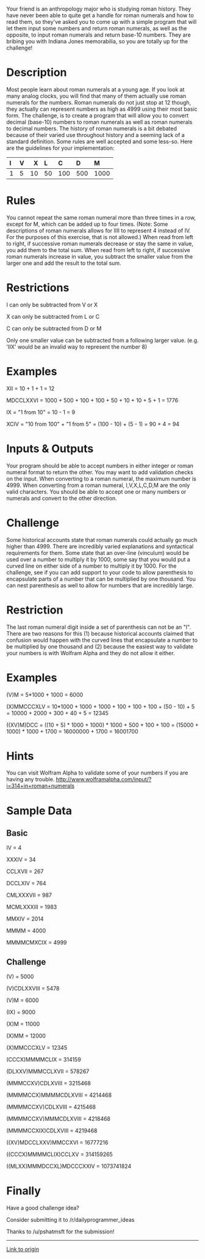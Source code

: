 Your friend is an anthropology major who is studying roman history. They have never been able to quite get a handle for roman numerals and how to read them, so they've asked you to come up with a simple program that will let them input some numbers and return roman numerals, as well as the opposite, to input roman numerals and return base-10 numbers. They are bribing you with Indiana Jones memorabilia, so you are totally up for the challenge!

# Description


Most people learn about roman numerals at a young age. If you look at many analog clocks, you will find that many of them actually use roman numerals for the numbers. Roman numerals do not just stop at 12 though, they actually can represent numbers as high as 4999 using their most basic form.
The challenge, is to create a program that will allow you to convert decimal (base-10) numbers to roman numerals as well as roman numerals to decimal numbers. The history of roman numerals is a bit debated because of their varied use throughout history and a seeming lack of a standard definition. Some rules are well accepted and some less-so. Here are the guidelines for your implementation:



| I   | V   | X    | L   | C      | D     | M |
|:---|:---|----:|:---|:------|:----|:---|
| 1 | 5     | 10  | 50  | 100  |500   |1000    
   


# Rules

You cannot repeat the same roman numeral more than three times in a row, except for M, which can be added up to four times. (Note: Some descriptions of roman numerals allows for IIII to represent 4 instead of IV. For the purposes of this exercise, that is not allowed.)
When read from left to right, if successive roman numerals decrease or stay the same in value, you add them to the total sum.
When read from left to right, if successive roman numerals increase in value, you subtract the smaller value from the larger one and add the result to the total sum.

# Restrictions

I can only be subtracted from V or X

X can only be subtracted from L or C

C can only be subtracted from D or M

Only one smaller value can be subtracted from a following larger value. (e.g. 'IIX' would be an invalid way to represent the number 8)

# Examples

XII = 10 + 1 + 1 = 12

MDCCLXXVI = 1000 + 500 + 100 + 100 + 50 + 10 + 10 + 5 + 1 = 1776

IX = "1 from 10" = 10 - 1 = 9

XCIV = "10 from 100" + "1 from 5" = (100 - 10) + (5 - 1) = 90 + 4 = 94

# Inputs & Outputs

Your program should be able to accept numbers in either integer or roman numeral format to return the other. You may want to add validation checks on the input.
When converting to a roman numeral, the maximum number is 4999.
When converting from a roman numeral, I,V,X,L,C,D,M are the only valid characters.
You should be able to accept one or many numbers or numerals and convert to the other direction.

# Challenge

Some historical accounts state that roman numerals could actually go much higher than 4999. There are incredibly varied explanations and syntactical requirements for them. Some state that an over-line (vinculum) would be used over a number to multiply it by 1000, some say that you would put a curved line on either side of a number to multiply it by 1000.
For the challenge, see if you can add support to your code to allow parenthesis to encapsulate parts of a number that can be multiplied by one thousand. You can nest parenthesis as well to allow for numbers that are incredibly large.

# Restriction

The last roman numeral digit inside a set of parenthesis can not be an "I". There are two reasons for this (1) because historical accounts claimed that confusion would happen with the curved lines that encapsulate a number to be multiplied by one thousand and (2) because the easiest way to validate your numbers is with Wolfram Alpha and they do not allow it either.

# Examples

(V)M = 5*1000 + 1000 = 6000

(X)MMCCCXLV = 10*1000 + 1000 + 1000 + 100 + 100 + 100 + (50 - 10) + 5 = 10000 + 2000 + 300 + 40 + 5 = 12345

((XV)M)DCC = ((10 + 5) * 1000 + 1000) * 1000 + 500 + 100 + 100 = (15000 + 1000) * 1000 + 1700 = 16000000 + 1700 = 16001700

# Hints

You can visit Wolfram Alpha to validate some of your numbers if you are having any trouble.
http://www.wolframalpha.com/input/?i=314+in+roman+numerals

# Sample Data
## Basic
IV = 4


XXXIV = 34


CCLXVII = 267


DCCLXIV = 764


CMLXXXVII = 987


MCMLXXXIII = 1983


MMXIV = 2014


MMMM = 4000


MMMMCMXCIX = 4999


## Challenge
(V) = 5000


(V)CDLXXVIII = 5478


(V)M = 6000


(IX) = 9000


(X)M = 11000


(X)MM = 12000


(X)MMCCCXLV = 12345


(CCCX)MMMMCLIX = 314159


(DLXXV)MMMCCLXVII = 578267


(MMMCCXV)CDLXVIII = 3215468


(MMMMCCX)MMMMCDLXVIII = 4214468


(MMMMCCXV)CDLXVIII = 4215468


(MMMMCCXV)MMMCDLXVIII = 4218468


(MMMMCCXIX)CDLXVIII = 4219468


((XV)MDCCLXXV)MMCCXVI = 16777216


((CCCX)MMMMCLIX)CCLXV = 314159265


((MLXX)MMMDCCXL)MDCCCXXIV = 1073741824

# Finally
Have a good challenge idea?


Consider submitting it to /r/dailyprogrammer_ideas

Thanks to /u/pshatmsft for the submission!

---

[Link to origin](https://www.reddit.com/r/dailyprogrammer/2ms946)